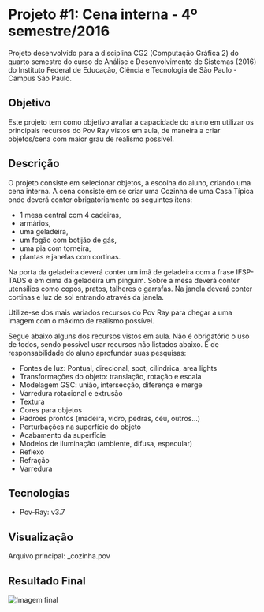 # Projeto #1: Cena interna - 4º semestre/2016

Projeto desenvolvido para a disciplina CG2 (Computação Gráfica 2) do quarto semestre do curso de Análise e Desenvolvimento de Sistemas (2016) do Instituto Federal de Educação, Ciência e Tecnologia de São Paulo - Campus São Paulo. 


## Objetivo
Este projeto tem como objetivo avaliar a capacidade do aluno em utilizar os principais recursos do Pov Ray vistos em aula, de maneira a criar objetos/cena com maior grau de realismo possível.

## Descrição

O projeto consiste em selecionar objetos, a escolha do aluno, criando uma cena interna. A cena consiste em se criar uma Cozinha de uma Casa Típica onde deverá conter obrigatoriamente os seguintes itens:

- 1 mesa central com 4 cadeiras,
- armários,
- uma geladeira,
- um fogão com botijão de gás,
- uma pia com torneira,
- plantas e janelas com cortinas.

Na porta da geladeira deverá conter um imã de geladeira com a frase IFSP-TADS e em cima da geladeira um pinguim. Sobre a mesa deverá conter utensílios como copos, pratos, talheres e garrafas. Na janela deverá conter cortinas e luz de sol entrando através da janela.

Utilize-se dos mais variados recursos do Pov Ray para chegar a uma imagem com o máximo de realismo possível.

Segue abaixo alguns dos recursos vistos em aula. Não é obrigatório o uso de todos, sendo possível usar recursos não listados abaixo. É de responsabilidade do aluno aprofundar suas pesquisas:
 - Fontes de luz: Pontual, direcional, spot, cilíndrica, area lights
 - Transformações do objeto: translação, rotação e escala
 - Modelagem GSC: união, intersecção, diferença e merge
 - Varredura rotacional e extrusão
 - Textura
 - Cores para objetos
 - Padrões prontos (madeira, vidro, pedras, céu, outros...)
 - Perturbações na superfície do objeto
 - Acabamento da superfície
 - Modelos de iluminação (ambiente, difusa, especular)
 - Reflexo
 - Refração
 - Varredura

## Tecnologias

- Pov-Ray: v3.7

## Visualização
Arquivo principal: _cozinha.pov

## Resultado Final
![Imagem final](https://github.com/himais/Projeto-1-CG2---Cozinha/blob/master/_0%20-%20Projeto%201.png?raw=true)
